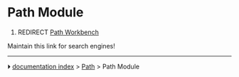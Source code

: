 # Path Module
1.  REDIRECT [Path Workbench](Path_Workbench.md)

Maintain this link for search engines!



---
⏵ [documentation index](../README.md) > [Path](Path_Workbench.md) > Path Module
